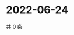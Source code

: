 # 2022-06-24

共 0 条

<!-- BEGIN WEIBO -->
<!-- 最后更新时间 Fri Jun 24 2022 16:20:24 GMT+0800 (China Standard Time) -->

<!-- END WEIBO -->
